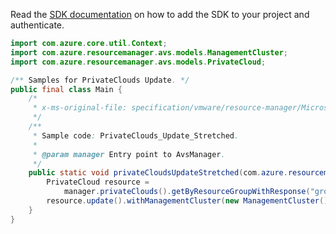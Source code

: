 Read the [SDK documentation](https://github.com/Azure/azure-sdk-for-java/blob/azure-resourcemanager-avs_1.0.0-beta.3/sdk/avs/azure-resourcemanager-avs/README.md) on how to add the SDK to your project and authenticate.

```java
import com.azure.core.util.Context;
import com.azure.resourcemanager.avs.models.ManagementCluster;
import com.azure.resourcemanager.avs.models.PrivateCloud;

/** Samples for PrivateClouds Update. */
public final class Main {
    /*
     * x-ms-original-file: specification/vmware/resource-manager/Microsoft.AVS/stable/2021-12-01/examples/PrivateClouds_Update_Stretched.json
     */
    /**
     * Sample code: PrivateClouds_Update_Stretched.
     *
     * @param manager Entry point to AvsManager.
     */
    public static void privateCloudsUpdateStretched(com.azure.resourcemanager.avs.AvsManager manager) {
        PrivateCloud resource =
            manager.privateClouds().getByResourceGroupWithResponse("group1", "cloud1", Context.NONE).getValue();
        resource.update().withManagementCluster(new ManagementCluster().withClusterSize(4)).apply();
    }
}
```

